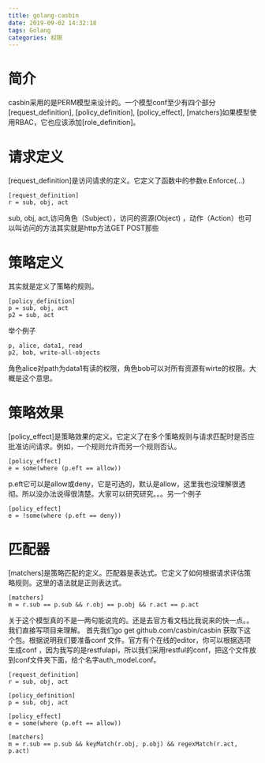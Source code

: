 ```yaml
---
title: golang-casbin
date: 2019-09-02 14:32:18
tags: Golang
categories: 权限
---
```


# 简介
casbin采用的是PERM模型来设计的。一个模型conf至少有四个部分 [request_definition], [policy_definition], [policy_effect], [matchers]如果模型使用RBAC，它也应该添加[role_definition]。

# 请求定义
[request_definition]是访问请求的定义。它定义了函数中的参数e.Enforce(...)

```
[request_definition]
r = sub, obj, act
```

sub, obj, act,访问角色（Subject），访问的资源(Object) ，动作（Action）也可以叫访问的方法其实就是http方法GET POST那些

# 策略定义
其实就是定义了策略的规则。

```
[policy_definition]
p = sub, obj, act
p2 = sub, act
```

举个例子

```
p, alice, data1, read
p2, bob, write-all-objects
```

角色alice对path为data1有读的权限，角色bob可以对所有资源有wirte的权限。大概是这个意思。

# 策略效果
[policy_effect]是策略效果的定义。它定义了在多个策略规则与请求匹配时是否应批准访问请求。例如，一个规则允许而另一个规则否认。

```
[policy_effect]
e = some(where (p.eft == allow))
```

p.eft它可以是allow或deny，它是可选的，默认是allow，这里我也没理解很透彻。所以没办法说得很清楚。大家可以研究研究。。。另一个例子

```
[policy_effect]
e = !some(where (p.eft == deny))
```

# 匹配器
[matchers]是策略匹配的定义。匹配器是表达式。它定义了如何根据请求评估策略规则。这里的语法就是正则表达式。

```
[matchers]
m = r.sub == p.sub && r.obj == p.obj && r.act == p.act
```

关于这个模型真的不是一两句能说完的。还是去官方看文档比我说来的快一点。。我们直接写项目来理解。
首先我们go get github.com/casbin/casbin 获取下这个包。根据说明我们要准备conf 文件。官方有个在线的editor，你可以根据选项生成conf ，因为我写的是restfulapi，所以我们采用restful的conf，把这个文件放到conf文件夹下面，给个名字auth_model.conf。

```
[request_definition]
r = sub, obj, act

[policy_definition]
p = sub, obj, act

[policy_effect]
e = some(where (p.eft == allow))

[matchers]
m = r.sub == p.sub && keyMatch(r.obj, p.obj) && regexMatch(r.act, p.act)
```
